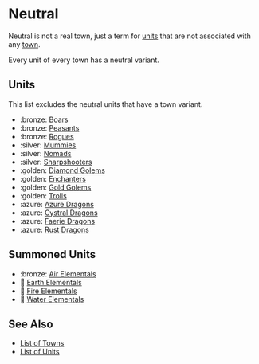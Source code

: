 # Neutral

Neutral is not a real town, just a term for [units](../units.md) that are not associated with any [town](../towns.md).

Every unit of every town has a neutral variant.


## Units

This list excludes the neutral units that have a town variant.

- :bronze: [Boars](../units/boars.md)
- :bronze: [Peasants](../units/peasants.md)
- :bronze: [Rogues](../units/rogues.md)
- :silver: [Mummies](../units/mummies.md)
- :silver: [Nomads](../units/nomads.md)
- :silver: [Sharpshooters](../units/sharpshooters.md)
- :golden: [Diamond Golems](../units/diamond_golems.md)
- :golden: [Enchanters](../units/enchanters.md)
- :golden: [Gold Golems](../units/gold_golems.md)
- :golden: [Trolls](../units/trolls.md)
- :azure: [Azure Dragons](../units/azure_dragons.md)
- :azure: [Cystral Dragons](../units/cystral_dragons.md)
- :azure: [Faerie Dragons](../units/faerie_dragons.md)
- :azure: [Rust Dragons](../units/rust_dragons.md)


## Summoned Units

- :bronze: [Air Elementals](../units/air_elementals.md)
- 🚧 [Earth Elementals](../units/earth_elementals.md)
- 🚧 [Fire Elementals](../units/fire_elementals.md)
- 🚧 [Water Elementals](../units/water_elementals.md)


## See Also

- [List of Towns](../towns.md)
- [List of Units](../units.md)